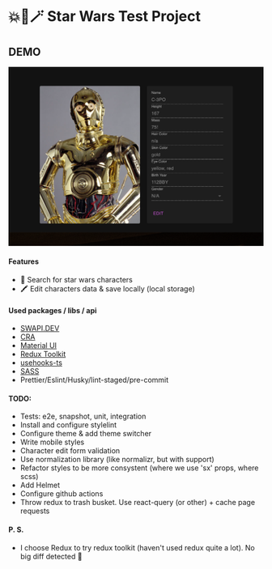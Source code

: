 # 💥🤖🪄 Star Wars Test Project 

## DEMO
![C3-PO demo](/public/screenshots/demo-c3po.png?raw=true "C3-PO")

#### Features
* 🔎 Search for star wars characters
* 🖍 Edit characters data & save locally (local storage)


#### Used packages / libs / api
* [SWAPI.DEV](https://swapi.dev/)
* [CRA](https://github.com/facebook/create-react-app)
* [Material UI](https://mui.com/material-ui/getting-started/overview/)
* [Redux Toolkit](https://redux-toolkit.js.org/)
* [usehooks-ts](https://usehooks-ts.com/)
* [SASS](https://sass-lang.com/)
* Prettier/Eslint/Husky/lint-staged/pre-commit

#### TODO:
* Tests: e2e, snapshot, unit, integration
* Install and configure stylelint
* Configure theme & add theme switcher
* Write mobile styles
* Character edit form validation
* Use normalization library (like normalizr, but with support)
* Refactor styles to be more consystent (where we use 'sx' props, where scss)
* Add Helmet
* Configure github actions
* Throw redux to trash busket. Use react-query (or other) + cache page requests

#### P. S.
* I choose Redux to try redux toolkit (haven't used redux quite a lot). No big diff detected 🙂